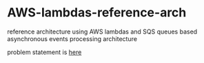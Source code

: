 # AWS-lambdas-reference-arch
reference architecture using AWS lambdas and SQS queues based asynchronous events processing architecture 


problem statement is 
[here](./design/Readme.md.md)